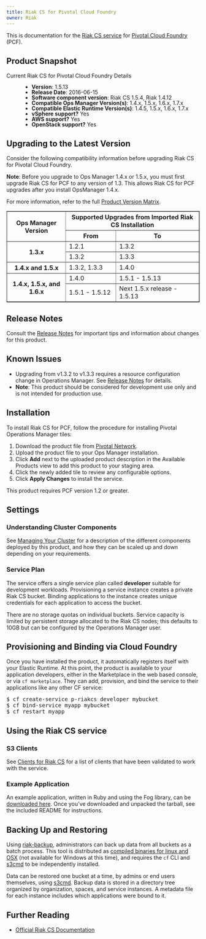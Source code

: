 ```yaml
---
title: Riak CS for Pivotal Cloud Foundry
owner: Riak
---
```


This is documentation for the [Riak CS service](https://network.pivotal.io/products/p-riakcs) for [Pivotal Cloud Foundry](https://network.pivotal.io/products/pivotal-cf) (PCF).

## <a id="product-snapshot"></a>Product Snapshot ##

Current Riak CS for Pivotal Cloud Foundry Details
<div style="line-height: 1; padding-left: 3em">

- **Version**: 1.5.13
- **Release Date**: 2016-06-15
- **Software component version**: Riak CS 1.5.4, Riak 1.4.12
- **Compatible Ops Manager Version(s)**: 1.4.x, 1.5.x, 1.6.x, 1.7.x
- **Compatible Elastic Runtime Version(s)**: 1.4.5, 1.5.x, 1.6.x, 1.7.x
- **vSphere support?** Yes
- **AWS support?** Yes
- **OpenStack support?** Yes
</div>

## <a id="upgrading"></a>Upgrading to the Latest Version ##

Consider the following compatibility information before upgrading Riak CS for Pivotal Cloud Foundry.

<p class="note"><strong>Note</strong>: Before you upgrade to Ops Manager 1.4.x or 1.5.x, you must first upgrade Riak CS for PCF to any version of 1.3. This allows Riak CS for PCF upgrades after you install OpsManager 1.4.x.</p>

For more information, refer to the full [Product Version Matrix](http://docs.pivotal.io/compatibility-matrix.pdf).

<table border="1" class="nice">
<tr>
	<th rowspan="2">Ops Manager Version</th>
	<th colspan="2">Supported Upgrades from Imported Riak CS Installation</th>
</tr>

<tr>
	<th>From</th>
	<th>To</th>
</tr>

<tr>
	<th rowspan="2">1.3.x</th>
	<td>1.2.1</td>
	<td>1.3.2</td>
</tr>

<tr>
	<td>1.3.2</td>
	<td>1.3.3</td>
</tr>

<tr>
	<th>1.4.x and 1.5.x</th>
	<td>1.3.2, 1.3.3</td>
	<td>1.4.0</td>
</tr>

<tr>
	<th rowspan="2">1.4.x, 1.5.x, and 1.6.x</th>
	<td>1.4.0</td>
	<td>1.5.1 - 1.5.13</td>
</tr>

<tr>
	<td>1.5.1 - 1.5.12</td>
	<td>Next 1.5.x release - 1.5.13</td>
</tr>

</table>

## <a id="release-notes"></a>Release Notes ##

Consult the [Release Notes](release-notes.html) for important tips and information about changes for this product.

## <a id="known-issues"></a>Known Issues ##

- Upgrading from v1.3.2 to v1.3.3 requires a resource configuration change in Operations Manager. See [Release Notes](release-notes.html) for details.
- **Note**: This product should be considered for development use only and is not intended for production use.

## <a id="installation"></a>Installation ##

To install Riak CS for PCF, follow the procedure for installing Pivotal Operations Manager tiles:

1. Download the product file from [Pivotal Network](https://network.pivotal.io/).
1. Upload the product file to your Ops Manager installation.
1. Click **Add** next to the uploaded product description in the Available Products view to add this product to your staging area.
1. Click the newly added tile to review any configurable options.
1. Click **Apply Changes** to install the service.

This product requires PCF version 1.2 or greater.

## <a id="settings"></a>Settings ##

### <a id="cluster-components"></a>Understanding Cluster Components ###

See [Managing Your Cluster](managing_your_cluster.html) for a description of the different components deployed by this product, and how they can be scaled up and down depending on your requirements.

### <a id="service-plan"></a>Service Plan ###

The service offers a single service plan called **developer** suitable for development workloads. Provisioning a service instance creates a private Riak CS bucket. Binding applications to the instance creates unique credentials for each application to access the bucket.

There are no storage quotas on individual buckets. Service capacity is limited by persistent storage allocated to the Riak CS nodes; this defaults to 10GB but can be configured by the Operations Manager user.

## <a id="provision-and-bind"></a>Provisioning and Binding via Cloud Foundry ##

Once you have installed the product, it automatically registers itself with your Elastic Runtime. At this point, the product is available to your application developers, either in the Marketplace in the web based console, or via `cf marketplace`. They can add, provision, and bind the service to their applications like any other CF service:

<pre class="terminal">
$ cf create-service p-riakcs developer mybucket
$ cf bind-service myapp mybucket
$ cf restart myapp
</pre>

## <a id="using-the-service"></a>Using the Riak CS service ##

### <a id="clients"></a>S3 Clients ###

See [Clients for Riak CS](https://github.com/cloudfoundry/cf-riak-cs-release/blob/master/docs/clients.md) for a list of clients that have been validated to work with the service.

### <a id="example-app"></a>Example Application ###

An example application, written in Ruby and using the Fog library, can be [downloaded here](riakcs-example-app.tgz). Once you've downloaded and unpacked the tarball, see the included README for instructions.

<a id="backing-up"></a>

## Backing Up and Restoring

Using [riak-backup](https://github.com/cloudfoundry/cf-riak-cs-release/tree/master/scripts/riak-backup/src/riak_backup), administrators can back up data from all buckets as a batch process. This tool is distributed as [compiled binaries for linux and OSX](https://github.com/cloudfoundry/cf-riak-cs-release/tree/master/scripts/riak-backup/bin) (not available for Windows at this time), and requires the `cf` CLI and [s3cmd](https://github.com/cloudfoundry/cf-riak-cs-release/blob/master/docs/clients.md#s3cmd) to be independently installed.

Data can be restored one bucket at a time, by admins or end users themselves, using [s3cmd](https://github.com/cloudfoundry/cf-riak-cs-release/blob/master/docs/clients.md#s3cmd). Backup data is stored in a directory tree organized by organization, spaces, and service instances. A metadata file for each instance includes which applications were bound to it.


## Further Reading

* [Official Riak CS Documentation](http://basho.com/riak-cloud-storage/)
